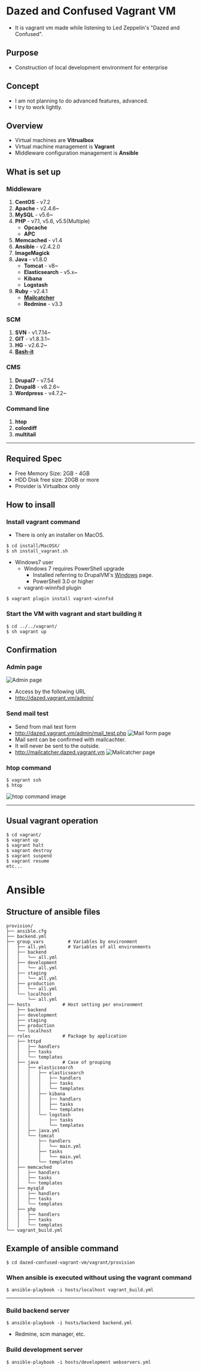 # Dazed and Confused Vagrant VM
* It is vagrant vm made while listening to Led Zeppelin's "Dazed and Confused".

## Purpose
* Construction of local development environment for enterprise

## Concept
* I am not planning to do advanced features, advanced.
* I try to work lightly.

## Overview
* Virtual machines are **Vitrualbox**
* Virtual machine management is **Vagrant**
* Middleware configuration management is **Ansible**

## What is set up

### Middleware
1. **CentOS** - v7.2
1. **Apache** - v2.4.6~
1. **MySQL** - v5.6~
1. **PHP** - v7.1, v5.6, v5.5(Multiple)
    * **Opcache**
    * **APC**
1. **Memcached** - v1.4
1. **Ansible** - v2.4.2.0
1. **ImageMagick**
1. **Java** - v1.8.0
    * **Tomcat** - v8~
    * **Elasticsearch** - v5.x~
    * **Kibana**
    * **Logstash**
1. **Ruby** - v2.4.1
    * **[Mailcatcher](https://mailcatcher.me)**
    * **Redmine** - v3.3

### SCM
1. **SVN** - v1.7.14~
1. **GIT** - v1.8.3.1~
1. **HG** - v2.6.2~
1. **[Bash-it](https://github.com/Bash-it/bash-it)**

### CMS
1. **Drupal7** - v7.54
1. **Drupal8** - v8.2.6~
1. **Wordpress** - v4.7.2~

### Command line
1. **htop**
1. **colordiff**
1. **multitail**

---
## Required Spec

* Free Memory Size: 2GB - 4GB
* HDD Disk free size: 20GB or more
* Provider is Virtualbox only

## How to insall

### Install vagrant command

* There is only an installer on MacOS.

```
$ cd install/MacOSX/
$ sh install_vagrant.sh
```

* Windows7 user
  * Windows 7 requires PowerShell upgrade
	* Installed referring to DrupalVM's [Windows](http://docs.drupalvm.com/en/latest/getting-started/installation-windows/) page.
    * PowerShell 3.0 or higher
  * vagrant-winnfsd plugin
```
$ vagrant plugin install vagrant-winnfsd
```

### Start the VM with vagrant and start building it

```
$ cd ../../vagrant/
$ sh vagrant up
```

## Confirmation

### Admin page
![Admin page](README/admin_page.png)
  * Access by the following URL
  * http://dazed.vagrant.vm/admin/

### Send mail test
* Send from mail test form
* http://dazed.vagrant.vm/admin/mail_test.php
![Mail form page](README/send_mail_test.png)
* Mail sent can be confirmed with mailcachter.
* It will never be sent to the outside.
* http://mailcatcher.dazed.vagrant.vm
![Mailcatcher page](README/mail_catcher.png)

### htop command

```
$ vagrant ssh
$ htop
```
![htop command image](README/htop.png)



---

## Usual vagrant operation

```
$ cd vagrant/
$ vagrant up
$ vagrant halt
$ vagrant destroy
$ vagrant suspend
$ vagrant resume
etc...
```

# Ansible

## Structure of ansible files

```
provision/
├── ansible.cfg
├── backend.yml
├── group_vars         # Variables by environment
│   ├── all.yml        # Variables of all environments
│   ├── backend
│   │   └── all.yml
│   ├── development
│   │   └── all.yml
│   ├── staging
│   │   └── all.yml
│   ├── production
│   │   └── all.yml
│   └── localhost
│       └── all.yml
├── hosts            # Host setting per environment
│   ├── backend
│   ├── development
│   ├── staging
│   ├── production
│   └── localhost
├── roles            # Package by application
│   ├── httpd
│   │   ├── handlers
│   │   ├── tasks
│   │   └── templates
│   ├── java         # Case of grouping
│   │   ├── elasticsearch
│   │   │   ├── elasticsearch
│   │   │   │   ├── handlers
│   │   │   │   ├── tasks
│   │   │   │   └── templates
│   │   │   ├── kibana
│   │   │   │   ├── handlers
│   │   │   │   ├── tasks
│   │   │   │   └── templates
│   │   │   └── logstash
│   │   │       ├── tasks
│   │   │       └── templates
│   │   ├── java.yml
│   │   └── tomcat
│   │       ├── handlers
│   │       │   └── main.yml
│   │       ├── tasks
│   │       │   └── main.yml
│   │       └── templates
│   ├── memcached
│   │   ├── handlers
│   │   ├── tasks
│   │   └── templates
│   ├── mysqld
│   │   ├── handlers
│   │   ├── tasks
│   │   └── templates
│   ├── php
│   │   ├── handlers
│   │   ├── tasks
│   │   └── templates
└── vagrant_build.yml
```

## Example of ansible command

```
$ cd dazed-confused-vagrant-vm/vagrant/provision
```

### When ansible is executed without using the vagrant command

```
$ ansible-playbook -i hosts/localhost vagrant_build.yml
```

----


### Build backend server

```
$ ansible-playbook -i hosts/backend backend.yml
```
* Redmine, scm manager, etc.

### Build development server

```
$ ansible-playbook -i hosts/development webservers.yml
```
